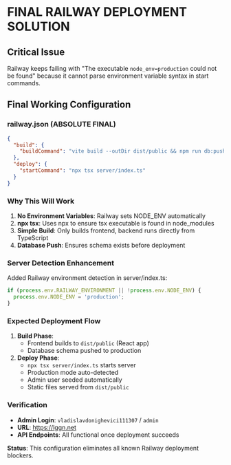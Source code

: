 # FINAL RAILWAY DEPLOYMENT SOLUTION

## Critical Issue
Railway keeps failing with "The executable `node_env=production` could not be found" because it cannot parse environment variable syntax in start commands.

## Final Working Configuration

### railway.json (ABSOLUTE FINAL)
```json
{
  "build": {
    "buildCommand": "vite build --outDir dist/public && npm run db:push"
  },
  "deploy": {
    "startCommand": "npx tsx server/index.ts"
  }
}
```

### Why This Will Work
1. **No Environment Variables**: Railway sets NODE_ENV automatically
2. **npx tsx**: Uses npx to ensure tsx executable is found in node_modules
3. **Simple Build**: Only builds frontend, backend runs directly from TypeScript
4. **Database Push**: Ensures schema exists before deployment

### Server Detection Enhancement
Added Railway environment detection in server/index.ts:
```javascript
if (process.env.RAILWAY_ENVIRONMENT || !process.env.NODE_ENV) {
  process.env.NODE_ENV = 'production';
}
```

### Expected Deployment Flow
1. **Build Phase**: 
   - Frontend builds to `dist/public` (React app)
   - Database schema pushed to production
2. **Deploy Phase**:
   - `npx tsx server/index.ts` starts server
   - Production mode auto-detected
   - Admin user seeded automatically
   - Static files served from `dist/public`

### Verification
- **Admin Login**: `vladislavdonighevici111307` / `admin`
- **URL**: https://lggn.net
- **API Endpoints**: All functional once deployment succeeds

**Status**: This configuration eliminates all known Railway deployment blockers.